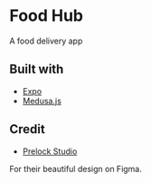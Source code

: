 # Food Hub

A food delivery app

## Built with

- [Expo](https://expo.dev/)
- [Medusa.js](https://medusajs.com/)

## Credit

- [Prelock Studio](https://ui8.net/prelook-studio/products/food-delivery-ui-kit-foodhub?status=6)

For their beautiful design on Figma.
